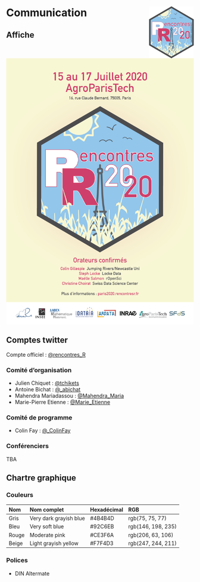 
# Communication <a href='http://paris2021.rencontresr.fr'><img src='img/hex_rr2020.png' align="right" height="139" /></a>

## Affiche

<img src='img/affiche_rr_2020.png' align="center">

## Comptes twitter

Compte officiel :
<a href='https://twitter.com/rencontres_R'>@rencontres\_R</a>

### Comité d’organisation

  - Julien Chiquet :
    <a href='https://twitter.com/tchikets'>@tchikets</a>
  - Antoine Bichat :
    <a href='https://twitter.com/_abichat'>@\_abichat</a>
  - Mahendra Mariadassou :
    <a href='https://twitter.com/Mahendra_Maria'>@Mahendra\_Maria</a>
  - Marie-Pierre Etienne :
    <a href='https://twitter.com/Marie_Etienne'>@Marie\_Etienne</a>

### Comité de programme

  - Colin Fay :
<a href='https://twitter.com/_ColinFay'>@\_ColinFay</a>

### Conférenciers

TBA

<!-- * Colin Gillespie : <a href='https://twitter.com/csgillespie'>@csgillespie</a> -->

<!-- * Steph Locke : <a href='https://twitter.com/theStephLocke'>@theStephLocke</a> -->

<!-- * Maëlle Salmon : <a href='https://twitter.com/ma_salmon'>@ma_salmon</a> -->

<!-- * Christine Choirat : <a href='https://twitter.com/cchoirat'>@cchoirat</a> -->

<!-- * TBA -->

## Chartre graphique

### Couleurs

| Nom   | Nom complet            | Hexadécimal | RGB                |
| :---- | :--------------------- | :---------- | :----------------- |
| Gris  | Very dark grayish blue | \#4B4B4D    | rgb(75, 75, 77)    |
| Bleu  | Very soft blue         | \#92C6EB    | rgb(146, 198, 235) |
| Rouge | Moderate pink          | \#CE3F6A    | rgb(206, 63, 106)  |
| Beige | Light grayish yellow   | \#F7F4D3    | rgb(247, 244, 211) |

### Polices

  - DIN Altermate
